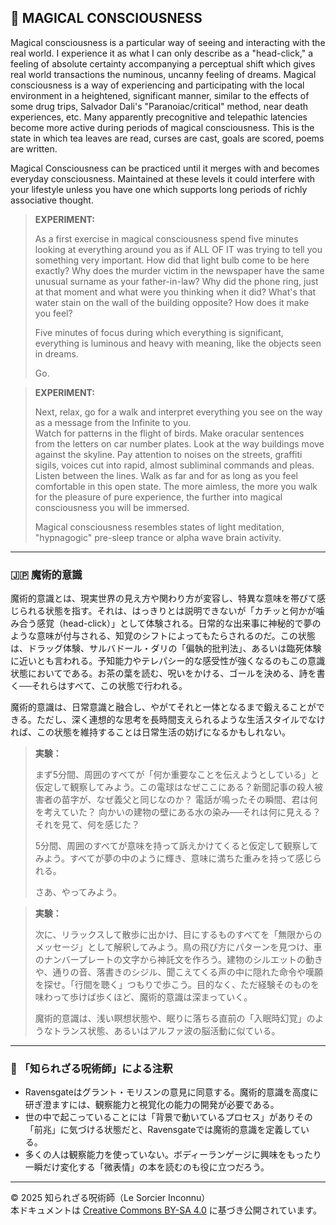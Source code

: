 ## 🧛 MAGICAL CONSCIOUSNESS

Magical consciousness is a particular way of seeing and interacting with the real world. I experience it as what I can only describe as a "head-click," a feeling of absolute certainty accompanying a perceptual shift which gives real world transactions the numinous, uncanny feeling of dreams. Magical consciousness is a way of experiencing and participating with the local environment in a heightened, significant manner, similar to the effects of some drug trips, Salvador Dali's "Paranoiac/critical" method, near death experiences, etc. Many apparently precognitive and telepathic latencies become more active during periods of magical consciousness. This is the state in which tea leaves are read, curses are cast, goals are scored, poems are written.

Magical Consciousness can be practiced until it merges with and becomes everyday consciousness. Maintained at these levels it could interfere with your lifestyle unless you have one which supports long periods of richly associative thought.

> **EXPERIMENT:**
> 
> As a first exercise in magical consciousness spend five minutes looking at everything around you as if ALL OF IT was trying to tell you something very important. How did that light bulb come to be here exactly? Why does the murder victim in the newspaper have the same unusual surname as your father-in-law? Why did the phone ring, just at that moment and what were you thinking when it did? What's that water stain on the wall of the building opposite? How does it make you feel?
>
> Five minutes of focus during which everything is significant, everything is luminous and heavy with meaning, like the objects seen in dreams.
>
>Go.

>**EXPERIMENT:**
>
> Next, relax, go for a walk and interpret everything you see on the way as a message from the Infinite to you.  
Watch for patterns in the flight of birds. Make oracular sentences from the letters on car number plates. Look at the way buildings move against the skyline. Pay attention to noises on the streets, graffiti sigils, voices cut into rapid, almost subliminal commands and pleas. Listen between the lines. Walk as far and for as long as you feel comfortable in this open state. The more aimless, the more you walk for the pleasure of pure experience, the further into magical consciousness you will be immersed.
>
> Magical consciousness resembles states of light meditation, "hypnagogic" pre-sleep trance or alpha wave brain activity.

---

### 🇯🇵 魔術的意識

魔術的意識とは、現実世界の見え方や関わり方が変容し、特異な意味を帯びて感じられる状態を指す。それは、はっきりとは説明できないが「カチッと何かが噛み合う感覚（head-click）」として体験される。日常的な出来事に神秘的で夢のような意味が付与される、知覚のシフトによってもたらされるのだ。この状態は、ドラッグ体験、サルバドール・ダリの「偏執的批判法」、あるいは臨死体験に近いとも言われる。予知能力やテレパシー的な感受性が強くなるのもこの意識状態においてである。お茶の葉を読む、呪いをかける、ゴールを決める、詩を書く──それらはすべて、この状態で行われる。

魔術的意識は、日常意識と融合し、やがてそれと一体となるまで鍛えることができる。ただし、深く連想的な思考を長時間支えられるような生活スタイルでなければ、この状態を維持することは日常生活の妨げになるかもしれない。

> **実験：**  
>
> まず5分間、周囲のすべてが「何か重要なことを伝えようとしている」と仮定して観察してみよう。この電球はなぜここにある？新聞記事の殺人被害者の苗字が、なぜ義父と同じなのか？ 電話が鳴ったその瞬間、君は何を考えていた？ 向かいの建物の壁にある水の染み──それは何に見える？ それを見て、何を感じた？
> 
> 5分間、周囲のすべてが意味を持って訴えかけてくると仮定して観察してみよう。すべてが夢の中のように輝き、意味に満ちた重みを持って感じられる。
> 
> さあ、やってみよう。

> **実験：**
> 
> 次に、リラックスして散歩に出かけ、目にするものすべてを「無限からのメッセージ」として解釈してみよう。鳥の飛び方にパターンを見つけ、車のナンバープレートの文字から神託文を作ろう。建物のシルエットの動きや、通りの音、落書きのシジル、聞こえてくる声の中に隠れた命令や嘆願を探せ。「行間を聴く」つもりで歩こう。目的なく、ただ経験そのものを味わって歩けば歩くほど、魔術的意識は深まっていく。
>
> 魔術的意識は、浅い瞑想状態や、眠りに落ちる直前の「入眠時幻覚」のようなトランス状態、あるいはアルファ波の脳活動に似ている。

---

### 🐌 「知られざる呪術師」による注釈

- Ravensgateはグラント・モリスンの意見に同意する。魔術的意識を高度に研ぎ澄ますには、観察能力と視覚化の能力の開発が必要である。
- 世の中で起こっていることには「背景で動いているプロセス」がありその「前兆」に気づける状態だと、Ravensgateでは魔術的意識を定義している。
- 多くの人は観察能力を使っていない。ボディーランゲージに興味をもったり一瞬だけ変化する「微表情」の本を読むのも役に立つだろう。

---

© 2025 知られざる呪術師（Le Sorcier Inconnu）  
本ドキュメントは [Creative Commons BY-SA 4.0](https://creativecommons.org/licenses/by-sa/4.0/deed.ja) に基づき公開されています。
